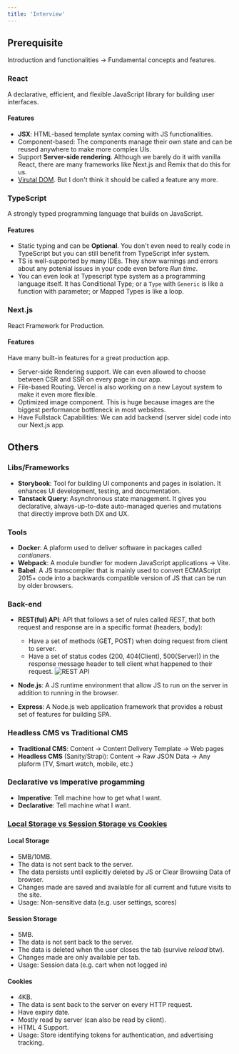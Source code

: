 ```yaml
---
title: 'Interview'
---
```


## Prerequisite

Introduction and functionalities &rarr; Fundamental concepts and features.

### React

A declarative, efficient, and flexible JavaScript library for building user interfaces.

#### Features

- **JSX**: HTML-based template syntax coming with JS functionalities.
- Component-based: The components manage their own state and can be reused anywhere to make more complex UIs.
- Support **Server-side rendering**. Although we barely do it with vanilla React, there are many frameworks like Next.js and Remix that do this for us.
- [Virutal DOM](../React/react-essentials.md#virtual-dom). But I don't think it should be called a feature any more.

### TypeScript

A strongly typed programming language that builds on JavaScript.

#### Features

- Static typing and can be **Optional**. You don't even need to really code in TypeScript but you can still benefit from TypeScript infer system.
- TS is well-supported by many IDEs. They show warnings and errors about any potenial issues in your code even before _Run time_.
- You can even look at Typescript type system as a programming language itself. It has Conditional Type; or a `Type` with `Generic` is like a function with parameter; or Mapped Types is like a loop.

### Next.js

React Framework for Production.

#### Features

Have many built-in features for a great production app.

- Server-side Rendering support. We can even allowed to choose between CSR and SSR on every page in our app.
- File-based Routing. Vercel is also working on a new Layout system to make it even more flexible.
- Optimized image component. This is huge because images are the biggest performance bottleneck in most websites.
- Have Fullstack Capabilities: We can add backend (server side) code into our Next.js app.

## Others

### Libs/Frameworks

- **Storybook**: Tool for building UI components and pages in isolation. It enhances UI development, testing, and documentation.
- **Tanstack Query**: Asynchronous state management. It gives you declarative, always-up-to-date auto-managed queries and mutations that directly improve both DX and UX.

### Tools

- **Docker**: A plaform used to deliver software in packages called _contianers_.
- **Webpack**: A module bundler for modern JavaScript applications &rarr; Vite.
- **Babel**: A JS transcompiler that is mainly used to convert ECMAScript 2015+ code into a backwards compatible version of JS that can be run by older browsers.

### Back-end

- **REST(ful) API**: API that follows a set of rules called _REST_, that both request and response are in a specific format (headers, body):

  - Have a set of methods (GET, POST) when doing request from client to server.
  - Have a set of status codes (200, 404(Client), 500(Server)) in the response message header to tell client what happened to their request.
    ![REST API](https://i.imgur.com/aBGmnEz.png)

- **Node.js**: A JS runtime environment that allow JS to run on the server in addition to running in the browser.
- **Express**: A Node.js web application framework that provides a robust set of features for building SPA.

### Headless CMS vs Traditional CMS

- **Traditional CMS**: Content &rarr; Content Delivery Template &rarr; Web pages
- **Headless CMS** (Sanity/Strapi): Content &rarr; Raw JSON Data &rarr; Any plaform (TV, Smart watch, mobile, etc.)

### Declarative vs Imperative progamming

- **Imperative**: Tell machine how to get what I want.
- **Declarative**: Tell machine what I want.

### [Local Storage vs Session Storage vs Cookies](https://i.stack.imgur.com/6EL55.png)

#### Local Storage

- 5MB/10MB.
- The data is not sent back to the server.
- The data persists until explicitly deleted by JS or Clear Browsing Data of browser.
- Changes made are saved and available for all current and future visits to the site.
- Usage: Non-sensitive data (e.g. user settings, scores)

#### Session Storage

- 5MB.
- The data is not sent back to the server.
- The data is deleted when the user closes the tab (survive _reload_ btw).
- Changes made are only available per tab.
- Usage: Session data (e.g. cart when not logged in)

#### Cookies

- 4KB.
- The data is sent back to the server on every HTTP request.
- Have expiry date.
- Mostly read by server (can also be read by client).
- HTML 4 Support.
- Usage: Store identifying tokens for authentication, and advertising tracking.
